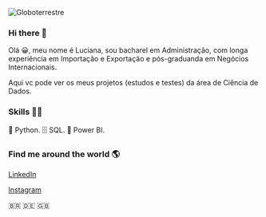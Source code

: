 ![Globoterrestre](https://user-images.githubusercontent.com/78648122/118824221-0c886980-b890-11eb-95d4-326ca450172e.jpg)

### Hi there 👋


Olá 😀, meu nome é Luciana, sou bacharel em Administração, com longa experiência em Importação e Exportação e pós-graduanda em Negócios Internacionais.

Aqui vc pode ver os meus projetos (estudos e testes) da área de Ciência de Dados.

### Skills 👩‍💻

🐍 Python.
🗄 SQL.
🧮 Power BI.


### Find me around the world 🌎  

[LinkedIn](www.linkedin.com/in/luciana-lanzoni-menges)

[Instagram](@mengeslucy)

🇧🇷  🇩🇪  🇬🇧

